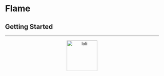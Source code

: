 # Flame

## Getting Started

---

<p align="center">
  <img height="100em" src="https://count.getloli.com/get/@:aka?theme=rule33" alt="loli"/>
</p>
